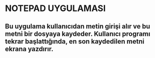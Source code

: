 # NOTEPAD UYGULAMASI
## Bu uygulama kullanıcıdan metin girişi alır ve bu metni bir dosyaya kaydeder. Kullanıcı programı tekrar başlattığında, en son kaydedilen metni ekrana yazdırır.
